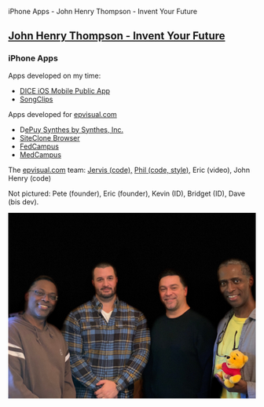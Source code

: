 iPhone Apps - John Henry Thompson - Invent Your Future 

[John Henry Thompson - Invent Your Future](index.html)
------------------------------------------------------

    

### iPhone Apps

Apps developed on my time:

*   [DICE iOS Mobile Public App](https://itunes.apple.com/us/app/dicecpu/id1347427207?ls=1&mt=8)
*   [SongClips](http://itunes.apple.com/us/app/songclips/id335528135?mt=8)

Apps developed for [epvisual.com](http://epvisual.com)

*   D[ePuy Synthes by Synthes, Inc.](https://itunes.apple.com/us/app/depuy-synthes/id394817085?mt=8)
*   [SiteClone Browser](http://itunes.apple.com/us/app/siteclone-browser/id363383408?mt=8)
*   [FedCampus](http://itunes.apple.com/us/app/fedcampus/id385285117?mt=8)
*   [MedCampus](http://itunes.apple.com/us/app/med-campus/id385770918?mt=8)

The [epvisual.com](http://epvisual.com) team: [Jervis (code),](http://jervo.org/) [Phil (code, style)](http://philsinatra.com/), Eric (video), John Henry (code)

  

Not pictured: Pete (founder), Eric (founder), Kevin (ID), Bridget (ID), Dave (bis dev).

  

[![](_/rsrc/1540260723475/iphone-apps/IMG_5191-epv-team.JPG.jpeg)](http://www.johnhenrythompson.com/iphone-apps/IMG_5191-epv-team.JPG?attredirects=0)

  

  

